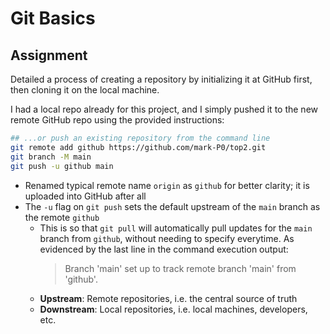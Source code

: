 # Git Basics

## Assignment

Detailed a process of creating a repository by initializing it at GitHub first, then cloning it on the local machine.

I had a local repo already for this project, and I simply pushed it to the new remote GitHub repo using the provided instructions:

```bash
## ...or push an existing repository from the command line
git remote add github https://github.com/mark-P0/top2.git
git branch -M main
git push -u github main
```

- Renamed typical remote name `origin` as `github` for better clarity; it is uploaded into GitHub after all
- The `-u` flag on `git push` sets the default upstream of the `main` branch as the remote `github`
  - This is so that `git pull` will automatically pull updates for the `main` branch from `github`, without needing to specify everytime. As evidenced by the last line in the command execution output:
    > Branch 'main' set up to track remote branch 'main' from 'github'.
  - **Upstream**: Remote repositories, i.e. the central source of truth
  - **Downstream**: Local repositories, i.e. local machines, developers, etc.
